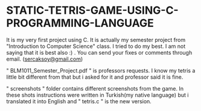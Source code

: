 # STATIC-TETRIS-GAME-USING-C-PROGRAMMING-LANGUAGE




It is my very first project using C. It is actually my semester project from "Introduction to Computer Science" class. I tried to do my best. I am not saying that it is best also :) . You can send your fixes or comments through email. (sercaksoy@gmail.com)


" BLM1011_Semester_Project.pdf " is professors requests. I know my tetris a little bit different from  that but i asked for it and professor said it is fine. 

" screenshots " folder contains different screenshots from the game. In these shots instructions were written in Turkish(my native language) but i translated it into English and " tetris.c " is the new version. 

